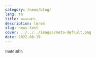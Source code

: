 ```yaml
---
category: /news/blog/
lang: th
title: ทดสอบข่าว
description: lorem
slug: news-test
cover: ../../../images/meta-default.png
date: 2022-08-19
---
```


ทดสอบข่าว
